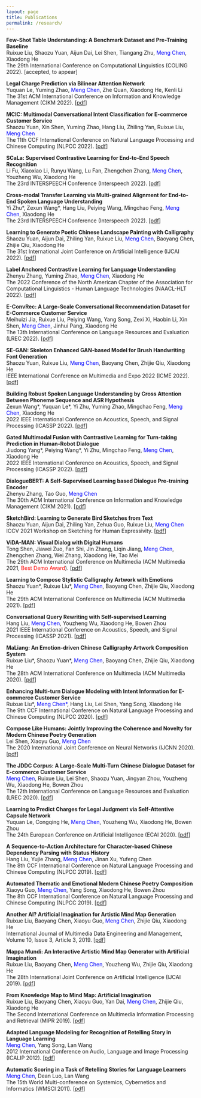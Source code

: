```yaml
---
layout: page
title: Publications
permalink: /research/
---
```


<div>

<p>
<b>Few-Shot Table Understanding: A Benchmark Dataset and Pre-Training Baseline </b> <br />
Ruixue Liu, Shaozu Yuan, Aijun Dai, Lei Shen, Tiangang Zhu, <font color="blue">Meng Chen</font>, Xiaodong He <br />
The 29th International Conference on Computational Linguistics (COLING 2022). [accepted, to appear]
</p>

<p>
<b>Legal Charge Prediction via Bilinear Attention Network </b> <br />
Yuquan Le, Yuming Zhao, <font color="blue">Meng Chen</font>, Zhe Quan, Xiaodong He, Kenli Li <br />
The 31st ACM International Conference on Information and Knowledge Management (CIKM 2022). [<a href="../papers/CIKM22.pdf">pdf</a>]
</p>

<p>
<b> MCIC: Multimodal Conversational Intent Classification for E-commerce Customer Service</b> <br />
Shaozu Yuan, Xin Shen, Yuming Zhao, Hang Liu, Zhiling Yan, Ruixue Liu, <font color="blue">Meng Chen</font> <br />
The 11th CCF International Conference on Natural Language Processing and Chinese Computing (NLPCC 2022). [<a href="../papers/NLPCC-MCIC.pdf">pdf</a>]
</p>

<p>
<b>SCaLa: Supervised Contrastive Learning for End-to-End Speech Recognition</b> <br />
Li Fu, Xiaoxiao Li, Runyu Wang, Lu Fan, Zhengchen Zhang, <font color="blue"> Meng Chen</font>, Youzheng Wu, Xiaodong He <br />
The 23rd INTERSPEECH Conference (Interspeech 2022). [<a href="../papers/IS22_SCaLA.pdf">pdf</a>]
</p>

<p>
<b>Cross-modal Transfer Learning via Multi-grained Alignment for End-to-End Spoken Language Understanding</b> <br />
Yi Zhu*, Zexun Wang*, Hang Liu, Peiying Wang, Mingchao Feng, <font color="blue"> Meng Chen</font>, Xiaodong He<br />
The 23rd INTERSPEECH Conference (Interspeech 2022). [<a href="../papers/IS22_E2ESLU.pdf">pdf</a>]
</p>

<p>
<b>Learning to Generate Poetic Chinese Landscape Painting with Calligraphy</b> <br />
Shaozu Yuan, Aijun Dai, Zhiling Yan, Ruixue Liu, <font color="blue"> Meng Chen</font>, Baoyang Chen, Zhijie Qiu, Xiaodong He <br />
The 31st International Joint Conference on Artificial Intelligence (IJCAI 2022). [<a href="../papers/IJCAI22.pdf">pdf</a>]
</p>

<p>
<b>Label Anchored Contrastive Learning for Language Understanding</b> <br />
Zhenyu Zhang, Yuming Zhao, <font color="blue"> Meng Chen</font>, Xiaodong He <br />
The 2022 Conference of the North American Chapter of the Association for Computational Linguistics - Human Language Technologies (NAACL-HLT 2022). [<a href="../papers/NAACL22.pdf">pdf</a>]
</p>

<p>
<b>E-ConvRec: A Large-Scale Conversational Recommendation Dataset for E-Commerce Customer Service</b> <br />
Meihuizi Jia, Ruixue Liu, Peiying Wang, Yang Song, Zexi Xi, Haobin Li, Xin Shen, <font color="blue"> Meng Chen</font>, Jinhui Pang, Xiaodong He <br />
The 13th International Conference on Language Resources and Evaluation (LREC 2022). [<a href="../papers/LREC22.pdf">pdf</a>]
</p>

<p>
<b>SE-GAN: Skeleton Enhanced GAN-based Model for Brush Handwriting Font Generation</b> <br />
Shaozu Yuan, Ruixue Liu, <font color="blue"> Meng Chen</font>, Baoyang Chen, Zhijie Qiu, Xiaodong He <br />
IEEE International Conference on Multimedia and Expo 2022 (ICME 2022). [<a href="../papers/ICME2022.pdf">pdf</a>]
</p>

<p>
<b>Building Robust Spoken Language Understanding by Cross Attention Between Phoneme Sequence and ASR Hypothesis </b> <br />
Zexun Wang*, Yuquan Le*, Yi Zhu, Yuming Zhao, Mingchao Feng, <font color="blue"> Meng Chen</font>, Xiaodong He <br />
2022 IEEE International Conference on Acoustics, Speech, and Signal Processing (ICASSP 2022). [<a href="../papers/ICASSP_slu.pdf">pdf</a>]
</p>

<p>
<b>Gated Multimodal Fusion with Contrastive Learning for Turn-taking Prediction in Human-Robot Dialogue</b> <br />
Jiudong Yang*, Peiying Wang*, Yi Zhu, Mingchao Feng, <font color="blue"> Meng Chen</font>, Xiaodong He <br />
2022 IEEE International Conference on Acoustics, Speech, and Signal Processing (ICASSP 2022). [<a href="../papers/ICASSP_turn_taking.pdf">pdf</a>]
</p>

<p>
<b>DialogueBERT: A Self-Supervised Learning based Dialogue Pre-training Encoder</b> <br />
Zhenyu Zhang, Tao Guo, <font color="blue"> Meng Chen</font> <br />
The 30th ACM International Conference on Information and Knowledge Management (CIKM 2021). [<a href="../papers/CIKM2021.pdf">pdf</a>]
</p>

<p>
<b>SketchBird: Learning to Generate Bird Sketches from Text</b> <br />
Shaozu Yuan, Aijun Dai, Zhiling Yan, Zehua Guo, Ruixue Liu, <font color="blue">Meng Chen</font> <br />
ICCV 2021 Workshop on Sketching for Human Expressivity. [<a href="../papers/ICCV2021.pdf">pdf</a>]
</p>

<p>
<b>ViDA-MAN: Visual Dialog with Digital Humans</b> <br />
Tong Shen, Jiawei Zuo, Fan Shi, Jin Zhang, Liqin Jiang, <font color="blue">Meng Chen</font>, Zhengchen Zhang, Wei Zhang, Xiaodong He, Tao Mei <br />
The 29th ACM International Conference on Multimedia (ACM Multimedia 2021, <font color="red">Best Demo Award</font>). [<a href="../papers/MM21_digitman.pdf">pdf</a>]
</p>

<p>
<b>Learning to Compose Stylistic Calligraphy Artwork with Emotions</b> <br />
Shaozu Yuan*, Ruixue Liu*, <font color="blue">Meng Chen</font>, Baoyang Chen, Zhijie Qiu, Xiaodong He <br />
The 29th ACM International Conference on Multimedia (ACM Multimedia 2021). [<a href="../papers/MM21_calligraphy.pdf">pdf</a>]
</p>

<p>
<b>Conversational Query Rewriting with Self-supervised Learning</b> <br />
Hang Liu, <font color="blue">Meng Chen</font>, Youzheng Wu, Xiaodong He, Bowen Zhou <br />
2021 IEEE International Conference on Acoustics, Speech, and Signal Processing (ICASSP 2021). [<a href="../papers/ICASSP2021_camera_ready.pdf">pdf</a>]
</p>

<p>
<b>MaLiang: An Emotion-driven Chinese Calligraphy Artwork Composition System</b> <br />
Ruixue Liu*, Shaozu Yuan*, <font color="blue">Meng Chen</font>, Baoyang Chen, Zhijie Qiu, Xiaodong He <br />
The 28th ACM International Conference on Multimedia (ACM Multimedia 2020). [<a href="../papers/MM20_calligraphy.pdf">pdf</a>]
</p>

<p>
<b>Enhancing Multi-turn Dialogue Modeling with Intent Information for E-commerce Customer Service</b> <br />
Ruixue Liu*, <font color="blue">Meng Chen*</font>, Hang Liu, Lei Shen, Yang Song, Xiaodong He <br />
The 9th CCF International Conference on Natural Language Processing and Chinese Computing (NLPCC 2020). [<a href="../papers/NLPCC2020.pdf">pdf</a>]
</p>

<p>
<b>Compose Like Humans: Jointly Improving the Coherence and Novelty for Modern Chinese Poetry Generation</b> <br />
Lei Shen, Xiaoyu Guo, <font color="blue">Meng Chen</font> <br />
The 2020 International Joint Conference on Neural Networks (IJCNN 2020). [<a href="../papers/IJCNN2020.pdf">pdf</a>]
</p>

<p>
<b>The JDDC Corpus: A Large-Scale Multi-Turn Chinese Dialogue Dataset for E-commerce Customer Service</b> <br />
<font color="blue">Meng Chen</font>, Ruixue Liu, Lei Shen, Shaozu Yuan, Jingyan Zhou, Youzheng Wu, Xiaodong He, Bowen Zhou <br />
The 12th International Conference on Language Resources and Evaluation (LREC 2020). [<a href="../papers/JDDC_camera_ready.pdf">pdf</a>]
</p>

<p>
<b>Learning to Predict Charges for Legal Judgment via Self-Attentive Capsule Network</b> <br />
Yuquan Le, Congqing He, <font color="blue">Meng Chen</font>, Youzheng Wu, Xiaodong He, Bowen Zhou <br />
The 24th European Conference on Artificial Intelligence (ECAI 2020). [<a href="../papers/SAttCaps_camera_ready.pdf">pdf</a>]
</p>

<p>
<b>A Sequence-to-Action Architecture for Character-based Chinese Dependency Parsing with Status History</b> <br />
Hang Liu, Yujie Zhang, <font color="blue">Meng Chen</font>, Jinan Xu, Yufeng Chen <br />
The 8th CCF International Conference on Natural Language Processing and Chinese Computing (NLPCC 2019). [<a href="../papers/NLPCC2019_parsing_final.pdf">pdf</a>]
</p>

<p>
<b>Automated Thematic and Emotional Modern Chinese Poetry Composition</b> <br />
Xiaoyu Guo, <font color="blue">Meng Chen</font>, Yang Song, Xiaodong He, Bowen Zhou <br />
The 8th CCF International Conference on Natural Language Processing and Chinese Computing (NLPCC 2019). [<a href="../papers/NLPCC2019_poetry_final.pdf">pdf</a>]
</p>

<p>
<b>Another AI? Artificial Imagination for Artistic Mind Map Generation</b> <br />
Ruixue Liu, Baoyang Chen, Xiaoyu Guo, <font color="blue">Meng Chen</font>, Zhijie Qiu, Xiaodong He <br />
International Journal of Multimedia Data Engineering and Management, Volume 10, Issue 3, Article 3, 2019. [<a href="../papers/IJMDEM.pdf">pdf</a>]
</p>

<p>
<b>Mappa Mundi: An Interactive Artistic Mind Map Generator with Artificial Imagination</b> <br />
Ruixue Liu, Baoyang Chen, <font color="blue">Meng Chen</font>, Youzheng Wu, Zhijie Qiu, Xiaodong He <br />
The 28th International Joint Conference on Artificial Intelligence (IJCAI 2019). [<a href="../papers/IJCAI2019.pdf">pdf</a>]
</p>

<p>
<b>From Knowledge Map to Mind Map: Artificial Imagination</b> <br />
Ruixue Liu, Baoyang Chen, Xiaoyu Guo, Yan Dai, <font color="blue">Meng Chen</font>, Zhijie Qiu, Xiaodong He <br />
The Second International Conference on Multimedia Information Processing and Retrieval (MIPR 2019). [<a href="../papers/AIArt2019.pdf">pdf</a>]
</p>

<p>
<b>Adapted Language Modeling for Recognition of Retelling Story in Language Learning</b> <br />
<font color="blue">Meng Chen</font>, Yang Song, Lan Wang <br />
2012 International Conference on Audio, Language and Image Processing (ICALIP 2012). [<a href="../papers/ICALIP2012.pdf">pdf</a>]
</p>

<p>
<b>Automatic Scoring in a Task of Retelling Stories for Language Learners</b> <br />
<font color="blue">Meng Chen</font>, Dean Luo, Lan Wang <br />
The 15th World Multi-conference on Systemics, Cybernetics and Informatics (WMSCI 2011). [<a href="../papers/WMSCI2011.pdf">pdf</a>]
</p>

</div>

